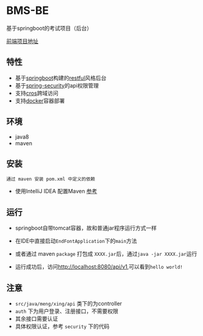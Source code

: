 # BMS-BE
基于springboot的考试项目（后台）

[前端项目地址](https://github.com/MengStar/lanou)

## 特性

- 基于[springboot](https://spring.io/guides)构建的[restful](http://www.ruanyifeng.com/blog/2014/05/restful_api.html)风格后台
- 基于[spring-security](http://docs.spring.io/spring-security/site/docs/5.0.0.M3/reference/htmlsingle/)的api权限管理
- 支持[cros](http://www.ruanyifeng.com/blog/2016/04/cors.html)跨域访问
- 支持[docker](https://baike.baidu.com/item/Docker/13344470?fr=aladdin)容器部署

## 环境

* java8
* maven

## 安装

```
通过 maven 安装 pom.xml 中定义的依赖  
```
- 使用IntelliJ IDEA 配置Maven [参考](http://blog.csdn.net/qq_32588349/article/details/51461182)

## 运行

- springboot自带tomcat容器，故和普通jar程序运行方式一样

- 在IDE中直接启动``EndFontApplication``下的``main``方法

- 或者通过 maven ``package`` 打包成 ``XXXX.jar``后，通过``java -jar XXXX.jar``运行

- 运行成功后，访问[http://localhost:8080/api/v1](http://localhost:8080/api/v1),可以看到``hello world!``

## 注意

- `src/java/meng/xing/api` 类下的为controller
- `auth` 下为用户登录、注册接口，不需要权限
-  其余接口需要认证
-  具体权限认证，参考 `security` 下的代码